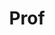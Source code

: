---
layout: person
given: Mateja
family: Jamnik
department: Department of Computer Science and Technology
title: Prof
job_title: Professor
image: /assets/uploads/Jamnik_Mateja.png
webpage: https://www.cl.cam.ac.uk/~mj201
biography: 'Mateja Jamnik is Professor of Artificial Intelligence in the Department
  of Computer Science and Technology (Computer Laboratory) at the University of Cambridge.
  She is also an associate fellow at the Leverhulme Centre for the Future of Intelligence.
  Recently she served as Specialist Adviser to the House of Lords Select Committee
  on Artificial Intelligence. She founded the women@CL initiative.


  She is interested in human intuitive reasoning and wants to make computers think
  intuitively too. She builds computational models that capture human informal reasoning
  - she is essentially trying to humanise computer thinking. She combines AI reasoning
  with machine learning techniques in order to advance the explainability of AI systems,
  and applies them to personalise medicine and tutoring systems.


  Broadly, her research is in the areas of artificial intelligence, human-like computation,
  machine learning, explainability, automated reasoning, diagrammatic reasoning, knowledge
  representation, theorem proving, cognitive science, human-computer interaction.'
name: Mateja Jamnik
---